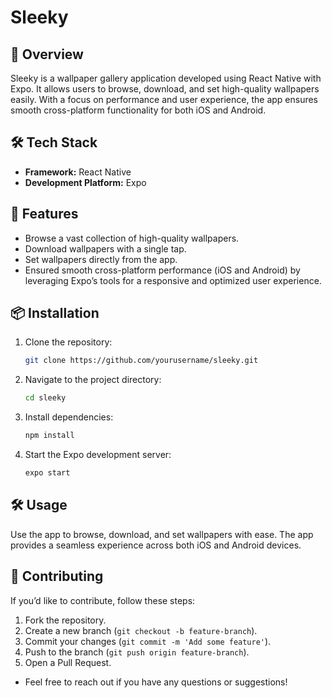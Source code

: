 # Sleeky

## 🚀 Overview
Sleeky is a wallpaper gallery application developed using React Native with Expo. It allows users to browse, download, and set high-quality wallpapers easily. With a focus on performance and user experience, the app ensures smooth cross-platform functionality for both iOS and Android.

## 🛠️ Tech Stack
- **Framework:** React Native
- **Development Platform:** Expo

## 📌 Features
- Browse a vast collection of high-quality wallpapers.
- Download wallpapers with a single tap.
- Set wallpapers directly from the app.
- Ensured smooth cross-platform performance (iOS and Android) by leveraging Expo’s tools for a responsive and optimized user experience.

## 📦 Installation
1. Clone the repository:
   ```sh
   git clone https://github.com/yourusername/sleeky.git
   ```
2. Navigate to the project directory:
   ```sh
   cd sleeky
   ```
3. Install dependencies:
   ```sh
   npm install
   ```
4. Start the Expo development server:
   ```sh
   expo start
   ```

## 🛠️ Usage
Use the app to browse, download, and set wallpapers with ease. The app provides a seamless experience across both iOS and Android devices.

## 📝 Contributing
If you’d like to contribute, follow these steps:
1. Fork the repository.
2. Create a new branch (`git checkout -b feature-branch`).
3. Commit your changes (`git commit -m 'Add some feature'`).
4. Push to the branch (`git push origin feature-branch`).
5. Open a Pull Request.

- Feel free to reach out if you have any questions or suggestions!

